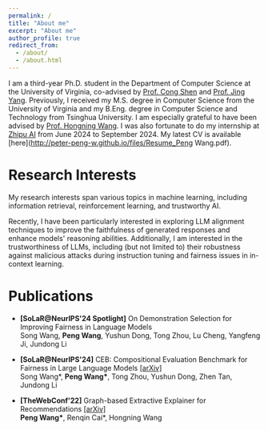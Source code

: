 ```yaml
---
permalink: /
title: "About me"
excerpt: "About me"
author_profile: true
redirect_from: 
  - /about/
  - /about.html
---
```


I am a third-year Ph.D. student in the Department of Computer Science at the University of Virginia, co-advised by [Prof. Cong Shen](https://cshen317.github.io/) and [Prof. Jing Yang](https://www.ee.psu.edu/yang/). Previously, I received my M.S. degree in Computer Science from the University of Virginia and my B.Eng. degree in Computer Science and Technology from Tsinghua University. I am especially grateful to have been advised by [Prof. Hongning Wang](https://www.cs.virginia.edu/~hw5x/). I was also fortunate to do my internship at [Zhipu AI](https://www.zhipuai.cn/) from June 2024 to September 2024. My latest CV is available [here](http://peter-peng-w.github.io/files/Resume_Peng Wang.pdf).

Research Interests
======
My research interests span various topics in machine learning, including information retrieval, reinforcement learning, and trustworthy AI.

Recently, I have been particularly interested in exploring LLM alignment techniques to improve the faithfulness of generated responses and enhance models' reasoning abilities. Additionally, I am interested in the trustworthiness of LLMs, including (but not limited to) their robustness against malicious attacks during instruction tuning and fairness issues in in-context learning.

Publications
======
- **[SoLaR@NeurIPS'24 Spotlight]** On Demonstration Selection for Improving Fairness in Language Models  
  Song Wang, __Peng Wang__, Yushun Dong, Tong Zhou, Lu Cheng, Yangfeng Ji, Jundong Li

- **[SoLaR@NeurIPS'24]** CEB: Compositional Evaluation Benchmark for Fairness in Large Language Models [\[arXiv\]](https://arxiv.org/abs/2407.02408)  
  Song Wang\*, __Peng Wang\*__, Tong Zhou, Yushun Dong, Zhen Tan, Jundong Li 

- **[TheWebConf'22]** Graph-based Extractive Explainer for Recommendations [\[arXiv\]](https://arxiv.org/abs/2202.09730)  
  __Peng Wang\*__, Renqin Cai\*, Hongning Wang
